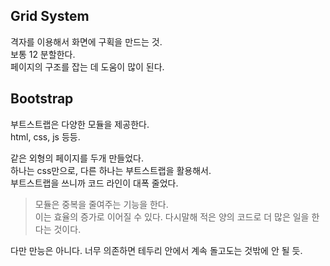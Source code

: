 ## Grid System


격자를 이용해서 화면에 구획을 만드는 것.  
보통 12 분할한다.  
페이지의 구조를 잡는 데 도움이 많이 된다.  


## Bootstrap

부트스트랩은 다양한 모듈을 제공한다.  
html, css, js 등등.  


같은 외형의 페이지를 두개 만들었다.  
하나는 css만으로, 다른 하나는 부트스트랩을 활용해서.  
부트스트랩을 쓰니까 코드 라인이 대폭 줄었다.  


>모듈은 중복을 줄여주는 기능을 한다.  
이는 효율의 증가로 이어질 수 있다.
다시말해 적은 양의 코드로 더 많은 일을 한다는 것이다.

다만 만능은 아니다.
너무 의존하면 테두리 안에서 계속 돌고도는 것밖에 안 될 듯.
 









